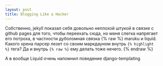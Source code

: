 ```yaml
---
layout: post
title: Blogging Like a Hacker
---
```


Собственно, jekyll показал себя довольно неплохой штукой в связке с github pages для того,
чтобы переехать сюда, но меня слегка напрягает его потроха, в частности дуболомная связка
{% raw %}
maruku и liquid. Какого хрена парсер лезет со своим маркдауном внутрь `{% highlight %}` тега?
Да и внутрь `{% raw %}` ему делать тоже нечего.
{% endraw %}

А в вообще Liquid очень напомнил поведение django-templating

